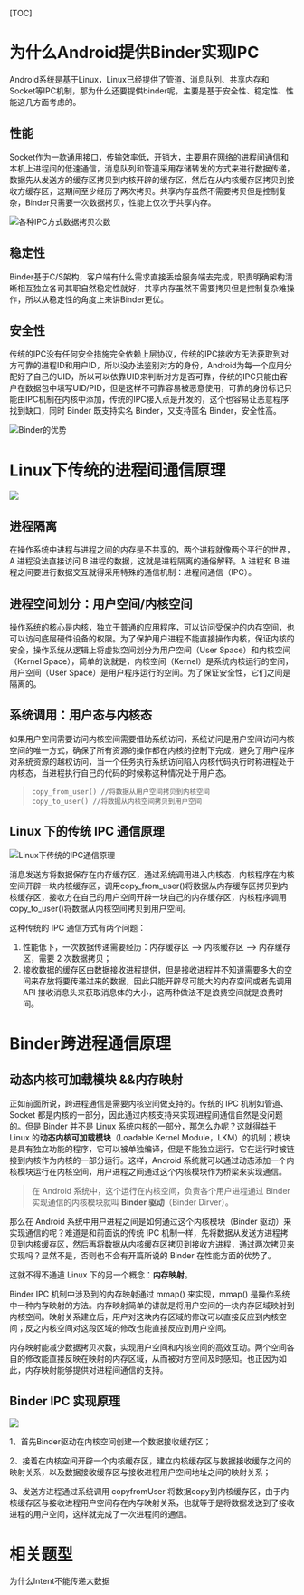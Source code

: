 [TOC]

# 为什么Android提供Binder实现IPC

Android系统是基于Linux，Linux已经提供了管道、消息队列、共享内存和Socket等IPC机制，那为什么还要提供binder呢，主要是基于安全性、稳定性、性能这几方面考虑的。

## 性能

Socket作为一款通用接口，传输效率低，开销大，主要用在网络的进程间通信和本机上进程间的低速通信，消息队列和管道采用存储转发的方式来进行数据传递，数据先从发送方的缓存区拷贝到内核开辟的缓存区，然后在从内核缓存区拷贝到接收方缓存区，这期间至少经历了两次拷贝。共享内存虽然不需要拷贝但是控制复杂，Binder只需要一次数据拷贝，性能上仅次于共享内存。

![各种IPC方式数据拷贝次数](https://pic1.zhimg.com/80/v2-2160e70ca6e813ff28c34eec5ae8209c_720w.jpg)

## 稳定性

Binder基于C/S架构，客户端有什么需求直接丢给服务端去完成，职责明确架构清晰相互独立各司其职自然稳定性就好，共享内存虽然不需要拷贝但是控制复杂难操作，所以从稳定性的角度上来讲Binder更优。

## 安全性

传统的IPC没有任何安全措施完全依赖上层协议，传统的IPC接收方无法获取到对方可靠的进程ID和用户ID，所以没办法鉴别对方的身份，Android为每一个应用分配好了自己的UID，所以可以依靠UID来判断对方是否可靠，传统的IPC只能由客户在数据包中填写UID/PID，但是这样不可靠容易被恶意使用，可靠的身份标记只能由IPC机制在内核中添加，传统的IPC接入点是开发的，这个也容易让恶意程序找到缺口，同时 Binder 既支持实名 Binder，又支持匿名 Binder，安全性高。

![Binder的优势](https://pic3.zhimg.com/80/v2-30dce36be4e6617596b5fab96ef904c6_720w.jpg)

# Linux下传统的进程间通信原理

![](https://pic3.zhimg.com/80/v2-38e2ea1d22660b237e17d2a7f298f3d6_720w.jpg)

## 进程隔离

在操作系统中进程与进程之间的内存是不共享的，两个进程就像两个平行的世界，A 进程没法直接访问 B 进程的数据，这就是进程隔离的通俗解释。A 进程和 B 进程之间要进行数据交互就得采用特殊的通信机制：进程间通信（IPC）。

## 进程空间划分：用户空间/内核空间

操作系统的核心是内核，独立于普通的应用程序，可以访问受保护的内存空间，也可以访问底层硬件设备的权限。为了保护用户进程不能直接操作内核，保证内核的安全，操作系统从逻辑上将虚拟空间划分为用户空间（User Space）和内核空间（Kernel Space），简单的说就是，内核空间（Kernel）是系统内核运行的空间，用户空间（User Space）是用户程序运行的空间。为了保证安全性，它们之间是隔离的。

## 系统调用：用户态与内核态

如果用户空间需要访问内核空间需要借助系统访问，系统访问是用户空间访问内核空间的唯一方式，确保了所有资源的操作都在内核的控制下完成，避免了用户程序对系统资源的越权访问，当一个任务执行系统访问陷入内核代码执行时称进程处于内核态，当进程执行自己的代码的时候称这种情况处于用户态。

> ```text
> copy_from_user() //将数据从用户空间拷贝到内核空间
> copy_to_user() //将数据从内核空间拷贝到用户空间
> ```

## Linux 下的传统 IPC 通信原理

![Linux下传统的IPC通信原理](https://pic1.zhimg.com/80/v2-aab2affe42958a659ea8a517ffaff5a0_720w.jpg)

消息发送方将数据保存在内存缓存区，通过系统调用进入内核态，内核程序在内核空间开辟一块内核缓存区，调用copy_from_user()将数据从内存缓存区拷贝到内核缓存区，接收方在自己的用户空间开辟一块自己的内存缓存区，内核程序调用copy_to_user()将数据从内核空间拷贝到用户空间。

这种传统的 IPC 通信方式有两个问题：

1. 性能低下，一次数据传递需要经历：内存缓存区 --> 内核缓存区 --> 内存缓存区，需要 2 次数据拷贝；
2. 接收数据的缓存区由数据接收进程提供，但是接收进程并不知道需要多大的空间来存放将要传递过来的数据，因此只能开辟尽可能大的内存空间或者先调用 API 接收消息头来获取消息体的大小，这两种做法不是浪费空间就是浪费时间。

# Binder跨进程通信原理

## 动态内核可加载模块 &&内存映射

正如前面所说，跨进程通信是需要内核空间做支持的。传统的 IPC 机制如管道、Socket 都是内核的一部分，因此通过内核支持来实现进程间通信自然是没问题的。但是 Binder 并不是 Linux 系统内核的一部分，那怎么办呢？这就得益于 Linux 的**动态内核可加载模块**（Loadable Kernel Module，LKM）的机制；模块是具有独立功能的程序，它可以被单独编译，但是不能独立运行。它在运行时被链接到内核作为内核的一部分运行。这样，Android 系统就可以通过动态添加一个内核模块运行在内核空间，用户进程之间通过这个内核模块作为桥梁来实现通信。

> 在 Android 系统中，这个运行在内核空间，负责各个用户进程通过 Binder 实现通信的内核模块就叫 **Binder 驱动**（Binder Dirver）。

那么在 Android 系统中用户进程之间是如何通过这个内核模块（Binder 驱动）来实现通信的呢？难道是和前面说的传统 IPC 机制一样，先将数据从发送方进程拷贝到内核缓存区，然后再将数据从内核缓存区拷贝到接收方进程，通过两次拷贝来实现吗？显然不是，否则也不会有开篇所说的 Binder 在性能方面的优势了。

这就不得不通道 Linux 下的另一个概念：**内存映射**。

Binder IPC 机制中涉及到的内存映射通过 mmap() 来实现，mmap() 是操作系统中一种内存映射的方法。内存映射简单的讲就是将用户空间的一块内存区域映射到内核空间。映射关系建立后，用户对这块内存区域的修改可以直接反应到内核空间；反之内核空间对这段区域的修改也能直接反应到用户空间。

内存映射能减少数据拷贝次数，实现用户空间和内核空间的高效互动。两个空间各自的修改能直接反映在映射的内存区域，从而被对方空间及时感知。也正因为如此，内存映射能够提供对进程间通信的支持。

## Binder IPC 实现原理

![](https://pic4.zhimg.com/80/v2-cbd7d2befbed12d4c8896f236df96dbf_720w.jpg)

1、首先Binder驱动在内核空间创建一个数据接收缓存区；

2、接着在内核空间开辟一个内核缓存区，建立内核缓存区与数据接收缓存之间的映射关系，以及数据接收缓存区与接收进程用户空间地址之间的映射关系；

3、发送方进程通过系统调用 copyfromUser 将数据copy到内核缓存区，由于内核缓存区与接收进程用户空间存在内存映射关系，也就等于是将数据发送到了接收进程的用户空间，这样就完成了一次进程间的通信。

# 相关题型

为什么Intent不能传递大数据